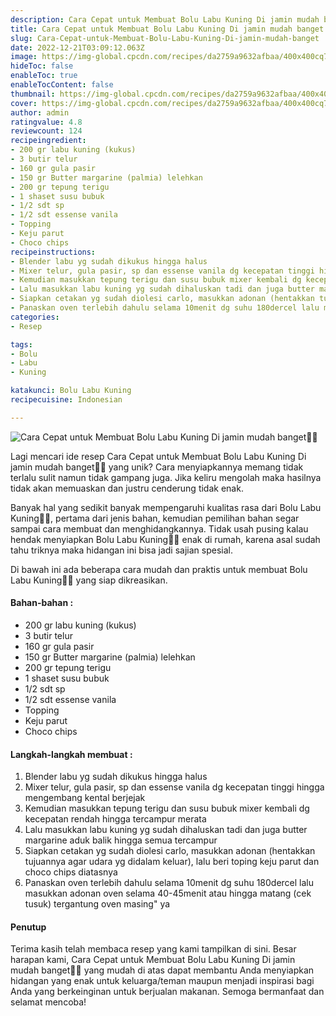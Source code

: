 ```yaml
---
description: Cara Cepat untuk Membuat Bolu Labu Kuning Di jamin mudah banget"
title: Cara Cepat untuk Membuat Bolu Labu Kuning Di jamin mudah banget
slug: Cara-Cepat-untuk-Membuat-Bolu-Labu-Kuning-Di-jamin-mudah-banget
date: 2022-12-21T03:09:12.063Z
image: https://img-global.cpcdn.com/recipes/da2759a9632afbaa/400x400cq70/photo.jpg
hideToc: false
enableToc: true
enableTocContent: false
thumbnail: https://img-global.cpcdn.com/recipes/da2759a9632afbaa/400x400cq70/photo.jpg
cover: https://img-global.cpcdn.com/recipes/da2759a9632afbaa/400x400cq70/photo.jpg
author: admin
ratingvalue: 4.8
reviewcount: 124
recipeingredient:
- 200 gr labu kuning (kukus)
- 3 butir telur
- 160 gr gula pasir
- 150 gr Butter margarine (palmia) lelehkan
- 200 gr tepung terigu
- 1 shaset susu bubuk
- 1/2 sdt sp
- 1/2 sdt essense vanila
- Topping
- Keju parut
- Choco chips
recipeinstructions:
- Blender labu yg sudah dikukus hingga halus
- Mixer telur, gula pasir, sp dan essense vanila dg kecepatan tinggi hingga mengembang kental berjejak
- Kemudian masukkan tepung terigu dan susu bubuk mixer kembali dg kecepatan rendah hingga tercampur merata
- Lalu masukkan labu kuning yg sudah dihaluskan tadi dan juga butter margarine aduk balik hingga semua tercampur
- Siapkan cetakan yg sudah diolesi carlo, masukkan adonan (hentakkan tujuannya agar udara yg didalam keluar), lalu beri toping keju parut dan choco chips diatasnya
- Panaskan oven terlebih dahulu selama 10menit dg suhu 180dercel lalu masukkan adonan oven selama 40-45menit atau hingga matang (cek tusuk) tergantung oven masing" ya
categories:
- Resep

tags:
- Bolu
- Labu
- Kuning

katakunci: Bolu Labu Kuning
recipecuisine: Indonesian

---
```


![Cara Cepat untuk Membuat Bolu Labu Kuning Di jamin mudah banget👩‍🍳](https://img-global.cpcdn.com/recipes/da2759a9632afbaa/400x400cq70/photo.jpg)

Lagi mencari ide resep Cara Cepat untuk Membuat Bolu Labu Kuning Di jamin mudah banget👩‍🍳 yang unik? Cara menyiapkannya memang tidak terlalu sulit namun tidak gampang juga. Jika keliru mengolah maka hasilnya tidak akan memuaskan dan justru cenderung tidak enak.

Banyak hal yang sedikit banyak mempengaruhi kualitas rasa dari Bolu Labu Kuning👩‍🍳, pertama dari jenis bahan, kemudian pemilihan bahan segar sampai cara membuat dan menghidangkannya. Tidak usah pusing kalau hendak menyiapkan Bolu Labu Kuning👩‍🍳 enak di rumah, karena asal sudah tahu triknya maka hidangan ini bisa jadi sajian spesial.

Di bawah ini ada beberapa cara mudah dan praktis untuk membuat Bolu Labu Kuning👩‍🍳 yang siap dikreasikan.

<!--inarticleads1-->

#### Bahan-bahan :

- 200 gr labu kuning (kukus)
- 3 butir telur
- 160 gr gula pasir
- 150 gr Butter margarine (palmia) lelehkan
- 200 gr tepung terigu
- 1 shaset susu bubuk
- 1/2 sdt sp
- 1/2 sdt essense vanila
- Topping
- Keju parut
- Choco chips

<!--inarticleads2-->

#### Langkah-langkah membuat :

1. Blender labu yg sudah dikukus hingga halus
1. Mixer telur, gula pasir, sp dan essense vanila dg kecepatan tinggi hingga mengembang kental berjejak
1. Kemudian masukkan tepung terigu dan susu bubuk mixer kembali dg kecepatan rendah hingga tercampur merata
1. Lalu masukkan labu kuning yg sudah dihaluskan tadi dan juga butter margarine aduk balik hingga semua tercampur
1. Siapkan cetakan yg sudah diolesi carlo, masukkan adonan (hentakkan tujuannya agar udara yg didalam keluar), lalu beri toping keju parut dan choco chips diatasnya
1. Panaskan oven terlebih dahulu selama 10menit dg suhu 180dercel lalu masukkan adonan oven selama 40-45menit atau hingga matang (cek tusuk) tergantung oven masing" ya

#### Penutup

Terima kasih telah membaca resep yang kami tampilkan di sini. Besar harapan kami, Cara Cepat untuk Membuat Bolu Labu Kuning Di jamin mudah banget👩‍🍳 yang mudah di atas dapat membantu Anda menyiapkan hidangan yang enak untuk keluarga/teman maupun menjadi inspirasi bagi Anda yang berkeinginan untuk berjualan makanan. Semoga bermanfaat dan selamat mencoba!
